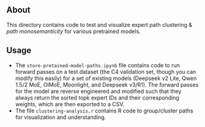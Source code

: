 ## About
This directory contains code to test and visualize expert path clustering & *path monosemanticity* for various pretrained models.

## Usage
- The `store-pretained-model-paths.ipynb` file contains code to run forward passes on a test dataset (the C4 validation set, though you can modify this easily) for a set of existing models (Deepseek v2 Lite, Qwen 1.5/2 MoE, OlMoE, Moonlight, and Deepseek v3/R1). The forward passes for the model are reverse engineered and modified such that they always return the sorted topk expert IDs and their corresponding weights, which are then exported to a CSV.
- The file `clustering-analysis.r` contains R code to group/cluster paths for visualization and understanding.